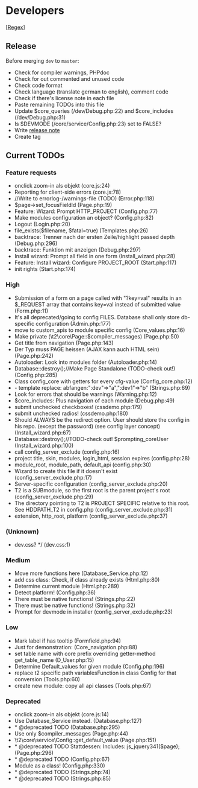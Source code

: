 Developers
==========

[[Regex](../help/dev_regex.md)]

Release
-------
Before merging `dev` to `master`:
* Check for compiler warnings, PHPdoc
* Check for out commented and unused code
* Check code format
* Check language (translate german to english), comment code
* Check if there's license note in each file
* Paste remaining TODOs into this file
* Update $core_queries (/dev/Debug.php:22) and $core_includes (/dev/Debug.php:31)
* Is $DEVMODE (/core/service/Config.php:23) set to FALSE?
* Write [release note](../release_notes.md)
* Create tag

Current TODOs
-------------
### Feature requests
* onclick zoom\-in als objekt \(core\.js:24\)
* Reporting for client\-side errors \(core\.js:78\)
* //Write to errorlog\-/warnings\-file \(TODO\) \(Error\.php:118\)
* $page\->set\_focusFieldId \(Page\.php:19\)
* Feature: Wizard: Prompt HTTP\_PROJECT \(Config\.php:77\)
* Make modules configuration an object? \(Config\.php:82\)
* Logout \(Login\.php:20\)
* file\_exists\($filename, $fatal=true\) \(Templates\.php:26\)
* backtrace: Trenner nach der ersten Zeile/highlight passed depth \(Debug\.php:296\)
* backtrace: Funktion mit anzeigen \(Debug\.php:297\)
* Install wizard: Prompt all field in one form \(Install\_wizard\.php:28\)
* Feature: Install wizard: Configure PROJECT\_ROOT \(Start\.php:117\)
* init rights \(Start\.php:174\)

### High
* Submission of a form on a page called with "?key=val" results in an $\_REQUEST array that contains key=val instead of submitted value \(Form\.php:11\)
* It's all deprecated/going to config FILES\. Database shall only store db\-specific configuration \(Admin\.php:177\)
* move to custom\_apis to module specific config \(Core\_values\.php:16\)
* Make private \(\\t2\\core\\Page::$compiler\_messages\) \(Page\.php:50\)
* Get title from navigation \(Page\.php:143\)
* Der Typ muss PAGE heissen \(AJAX kann auch HTML sein\) \(Page\.php:242\)
* Autoloader: Look into modules folder \(Autoloader\.php:14\)
* Database::destroy\(\);//Make Page Standalone \(TODO\-check out\!\) \(Config\.php:285\)
* Class config\_core with getters for every cfg\-value \(Config\_core\.php:12\)
* \- template replace: abfangen:":dev"=>"a",":dev1"=>"b" \(Strings\.php:69\)
* Look for errors that should be warnings \(Warning\.php:12\)
* $core\_includes: Plus navigation of each module \(Debug\.php:49\)
* submit unchecked checkboxes\! \(cssdemo\.php:179\)
* submit unchecked radios\! \(cssdemo\.php:180\)
* Should ALWAYS be the redirect option\. User should store the config in his repo\. \(except the password\) \(see config layer concept\) \(Install\_wizard\.php:67\)
* Database::destroy\(\);//TODO\-check out\! $prompting\_coreUser \(Install\_wizard\.php:100\)
* call config\_server\_exclude \(config\.php:16\)
* project title, skin, modules, login\_html, session expires \(config\.php:28\)
* module\_root, module\_path, default\_api \(config\.php:30\)
* Wizard to create this file if it doesn't exist \(config\_server\_exclude\.php:17\)
* Server\-specific configuration \(config\_server\_exclude\.php:20\)
* T2 is a SUBmodule, so the first root is the parent project's root \(config\_server\_exclude\.php:29\)
* The directory pointing to T2 is PROJECT SPECIFIC relative to this root\. See HDDPATH\_T2 in config\.php \(config\_server\_exclude\.php:31\)
* extension, http\_root, platform \(config\_server\_exclude\.php:37\)

### (Unknown)
* dev\.css? \*/ \(dev\.css:1\)

### Medium
* Move more functions here \(Database\_Service\.php:12\)
* add css class: Check, if class already exists \(Html\.php:80\)
* Determine current module \(Html\.php:289\)
* Detect platform\! \(Config\.php:36\)
* There must be native functions\! \(Strings\.php:22\)
* There must be native functions\! \(Strings\.php:32\)
* Prompt for devmode in installer \(config\_server\_exclude\.php:23\)

### Low
* Mark label if has tooltip \(Formfield\.php:94\)
* Just for demonstration: \(Core\_navigation\.php:88\)
* set table name with core prefix overriding getter\-method get\_table\_name \(D\_User\.php:15\)
* Determine Default\_values for given module \(Config\.php:196\)
* replace t2 specific path variablesFunction in class Config for that conversion \(Tools\.php:60\)
* create new module: copy all api classes \(Tools\.php:67\)

### Deprecated
* onclick zoom\-in als objekt \(core\.js:14\)
* Use Database\_Service instead\. \(Database\.php:127\)
* \* @deprecated TODO \(Database\.php:295\)
* Use only $compiler\_messages \(Page\.php:44\)
* \\t2\\core\\service\\Config::get\_default\_value \(Page\.php:151\)
* \* @deprecated TODO Stattdessen: Includes::js\_jquery341\($page\); \(Page\.php:296\)
* \* @deprecated TODO \(Config\.php:67\)
* Module as a class\! \(Config\.php:330\)
* \* @deprecated TODO \(Strings\.php:74\)
* \* @deprecated TODO \(Strings\.php:85\)
